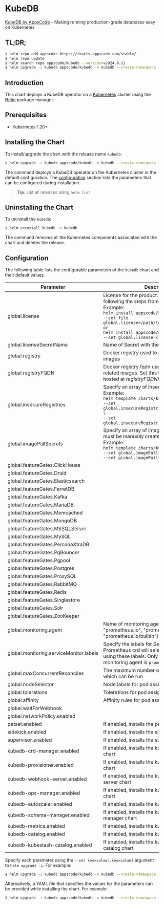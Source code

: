 # KubeDB

[KubeDB by AppsCode](https://github.com/kubedb) - Making running production-grade databases easy on Kubernetes

## TL;DR;

```bash
$ helm repo add appscode https://charts.appscode.com/stable/
$ helm repo update
$ helm search repo appscode/kubedb --version=v2024.8.21
$ helm upgrade -i kubedb appscode/kubedb -n kubedb --create-namespace --version=v2024.8.21
```

## Introduction

This chart deploys a KubeDB operator on a [Kubernetes](http://kubernetes.io) cluster using the [Helm](https://helm.sh) package manager.

## Prerequisites

- Kubernetes 1.20+

## Installing the Chart

To install/upgrade the chart with the release name `kubedb`:

```bash
$ helm upgrade -i kubedb appscode/kubedb -n kubedb --create-namespace --version=v2024.8.21
```

The command deploys a KubeDB operator on the Kubernetes cluster in the default configuration. The [configuration](#configuration) section lists the parameters that can be configured during installation.

> **Tip**: List all releases using `helm list`

## Uninstalling the Chart

To uninstall the `kubedb`:

```bash
$ helm uninstall kubedb -n kubedb
```

The command removes all the Kubernetes components associated with the chart and deletes the release.

## Configuration

The following table lists the configurable parameters of the `kubedb` chart and their default values.

|                Parameter                |                                                                                                                                                                              Description                                                                                                                                                                              |                          Default                           |
|-----------------------------------------|-----------------------------------------------------------------------------------------------------------------------------------------------------------------------------------------------------------------------------------------------------------------------------------------------------------------------------------------------------------------------|------------------------------------------------------------|
| global.license                          | License for the product. Get a license by following the steps from [here](https://kubedb.com/docs/latest/setup/install/enterprise#get-a-trial-license). <br> Example: <br> `helm install appscode/kubedb \` <br> `--set-file global.license=/path/to/license/file` <br> `or` <br> `helm install appscode/kubedb \` <br> `--set global.license=<license file content>` | <code>""</code>                                            |
| global.licenseSecretName                | Name of Secret with the license as key.txt key                                                                                                                                                                                                                                                                                                                        | <code>""</code>                                            |
| global.registry                         | Docker registry used to pull KubeDB related images                                                                                                                                                                                                                                                                                                                    | <code>""</code>                                            |
| global.registryFQDN                     | Docker registry fqdn used to pull KubeDB related images. Set this to use docker registry hosted at ${registryFQDN}/${registry}/${image}                                                                                                                                                                                                                               | <code>""</code>                                            |
| global.insecureRegistries               | Specify an array of insecure registries. <br> Example: <br> `helm template charts/kubedb-ops-manager \` <br> `--set global.insecureRegistries[0]=hub.company.com \` <br> `--set global.insecureRegistries[1]=reg.example.com`                                                                                                                                         | <code>[]</code>                                            |
| global.imagePullSecrets                 | Specify an array of imagePullSecrets. Secrets must be manually created in the namespace. <br> Example: <br> `helm template charts/kubedb \` <br> `--set global.imagePullSecrets[0].name=sec0 \` <br> `--set global.imagePullSecrets[1].name=sec1`                                                                                                                     | <code>[]</code>                                            |
| global.featureGates.ClickHouse          |                                                                                                                                                                                                                                                                                                                                                                       | <code>false</code>                                         |
| global.featureGates.Druid               |                                                                                                                                                                                                                                                                                                                                                                       | <code>false</code>                                         |
| global.featureGates.Elasticsearch       |                                                                                                                                                                                                                                                                                                                                                                       | <code>true</code>                                          |
| global.featureGates.FerretDB            |                                                                                                                                                                                                                                                                                                                                                                       | <code>false</code>                                         |
| global.featureGates.Kafka               |                                                                                                                                                                                                                                                                                                                                                                       | <code>true</code>                                          |
| global.featureGates.MariaDB             |                                                                                                                                                                                                                                                                                                                                                                       | <code>true</code>                                          |
| global.featureGates.Memcached           |                                                                                                                                                                                                                                                                                                                                                                       | <code>false</code>                                         |
| global.featureGates.MongoDB             |                                                                                                                                                                                                                                                                                                                                                                       | <code>true</code>                                          |
| global.featureGates.MSSQLServer         |                                                                                                                                                                                                                                                                                                                                                                       | <code>false</code>                                         |
| global.featureGates.MySQL               |                                                                                                                                                                                                                                                                                                                                                                       | <code>true</code>                                          |
| global.featureGates.PerconaXtraDB       |                                                                                                                                                                                                                                                                                                                                                                       | <code>false</code>                                         |
| global.featureGates.PgBouncer           |                                                                                                                                                                                                                                                                                                                                                                       | <code>false</code>                                         |
| global.featureGates.Pgpool              |                                                                                                                                                                                                                                                                                                                                                                       | <code>false</code>                                         |
| global.featureGates.Postgres            |                                                                                                                                                                                                                                                                                                                                                                       | <code>true</code>                                          |
| global.featureGates.ProxySQL            |                                                                                                                                                                                                                                                                                                                                                                       | <code>false</code>                                         |
| global.featureGates.RabbitMQ            |                                                                                                                                                                                                                                                                                                                                                                       | <code>false</code>                                         |
| global.featureGates.Redis               |                                                                                                                                                                                                                                                                                                                                                                       | <code>true</code>                                          |
| global.featureGates.Singlestore         |                                                                                                                                                                                                                                                                                                                                                                       | <code>false</code>                                         |
| global.featureGates.Solr                |                                                                                                                                                                                                                                                                                                                                                                       | <code>false</code>                                         |
| global.featureGates.ZooKeeper           |                                                                                                                                                                                                                                                                                                                                                                       | <code>false</code>                                         |
| global.monitoring.agent                 | Name of monitoring agent (one of "prometheus.io", "prometheus.io/operator", "prometheus.io/builtin")                                                                                                                                                                                                                                                                  | <code>""</code>                                            |
| global.monitoring.serviceMonitor.labels | Specify the labels for ServiceMonitor. Prometheus crd will select ServiceMonitor using these labels. Only usable when monitoring agent is `prometheus.io/operator`.                                                                                                                                                                                                   | <code>{"monitoring.appscode.com/prometheus":"auto"}</code> |
| global.maxConcurrentReconciles          | The maximum number of concurrent reconciles which can be run                                                                                                                                                                                                                                                                                                          | <code>0</code>                                             |
| global.nodeSelector                     | Node labels for pod assignment                                                                                                                                                                                                                                                                                                                                        | <code>{"kubernetes.io/os":"linux"}</code>                  |
| global.tolerations                      | Tolerations for pod assignment                                                                                                                                                                                                                                                                                                                                        | <code>[]</code>                                            |
| global.affinity                         | Affinity rules for pod assignment                                                                                                                                                                                                                                                                                                                                     | <code>{}</code>                                            |
| global.waitForWebhook                   |                                                                                                                                                                                                                                                                                                                                                                       | <code>true</code>                                          |
| global.networkPolicy.enabled            |                                                                                                                                                                                                                                                                                                                                                                       | <code>false</code>                                         |
| petset.enabled                          | If enabled, installs the petset chart                                                                                                                                                                                                                                                                                                                                 | <code>true</code>                                          |
| sidekick.enabled                        | If enabled, installs the sidekick chart                                                                                                                                                                                                                                                                                                                               | <code>true</code>                                          |
| supervisor.enabled                      | If enabled, installs the supervisor chart                                                                                                                                                                                                                                                                                                                             | <code>false</code>                                         |
| kubedb-crd-manager.enabled              | If enabled, installs the kubedb-crd-manager chart                                                                                                                                                                                                                                                                                                                     | <code>true</code>                                          |
| kubedb-provisioner.enabled              | If enabled, installs the kubedb-provisioner chart                                                                                                                                                                                                                                                                                                                     | <code>true</code>                                          |
| kubedb-webhook-server.enabled           | If enabled, installs the kubedb-webhook-server chart                                                                                                                                                                                                                                                                                                                  | <code>true</code>                                          |
| kubedb-ops-manager.enabled              | If enabled, installs the kubedb-ops-manager chart                                                                                                                                                                                                                                                                                                                     | <code>true</code>                                          |
| kubedb-autoscaler.enabled               | If enabled, installs the kubedb-autoscaler chart                                                                                                                                                                                                                                                                                                                      | <code>true</code>                                          |
| kubedb-schema-manager.enabled           | If enabled, installs the kubedb-schema-manager chart                                                                                                                                                                                                                                                                                                                  | <code>false</code>                                         |
| kubedb-metrics.enabled                  | If enabled, installs the kubedb-metrics chart                                                                                                                                                                                                                                                                                                                         | <code>false</code>                                         |
| kubedb-catalog.enabled                  | If enabled, installs the kubedb-catalog chart                                                                                                                                                                                                                                                                                                                         | <code>true</code>                                          |
| kubedb-kubestash-catalog.enabled        | If enabled, installs the kubedb-kubestash-catalog chart                                                                                                                                                                                                                                                                                                               | <code>true</code>                                          |


Specify each parameter using the `--set key=value[,key=value]` argument to `helm upgrade -i`. For example:

```bash
$ helm upgrade -i kubedb appscode/kubedb -n kubedb --create-namespace --version=v2024.8.21 --set global.registry=kubedb
```

Alternatively, a YAML file that specifies the values for the parameters can be provided while
installing the chart. For example:

```bash
$ helm upgrade -i kubedb appscode/kubedb -n kubedb --create-namespace --version=v2024.8.21 --values values.yaml
```
